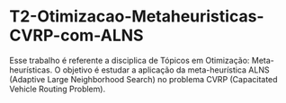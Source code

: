 # T2-Otimizacao-Metaheuristicas-CVRP-com-ALNS
Esse trabalho é referente a disciplica de Tópicos em Otimização: Meta-heurísticas. O objetivo é estudar a aplicação da meta-heurística ALNS (Adaptive Large Neighborhood Search) no problema CVRP (Capacitated Vehicle Routing Problem).
